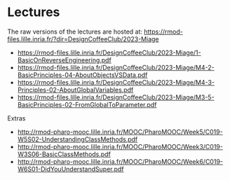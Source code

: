 # Lectures

The raw versions of the lectures are hosted at:  https://rmod-files.lille.inria.fr/?dir=DesignCoffeeClub/2023-Miage

- https://rmod-files.lille.inria.fr/DesignCoffeeClub/2023-Miage/1-BasicOnReverseEngineering.pdf
- https://rmod-files.lille.inria.fr/DesignCoffeeClub/2023-Miage/M4-2-BasicPrinciples-04-AboutObjectsVSData.pdf
- https://rmod-files.lille.inria.fr/DesignCoffeeClub/2023-Miage/M4-3-Principles-02-AboutGlobalVariables.pdf
- https://rmod-files.lille.inria.fr/DesignCoffeeClub/2023-Miage/M3-5-BasicPrinciples-02-FromGlobalToParameter.pdf


Extras
- http://rmod-pharo-mooc.lille.inria.fr/MOOC/PharoMOOC/Week5/C019-W5S02-UnderstandingClassMethods.pdf
- http://rmod-pharo-mooc.lille.inria.fr/MOOC/PharoMOOC/Week3/C019-W3S06-BasicClassMethods.pdf
- http://rmod-pharo-mooc.lille.inria.fr/MOOC/PharoMOOC/Week6/C019-W6S01-DidYouUnderstandSuper.pdf



	
